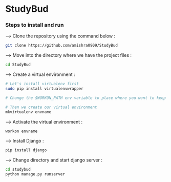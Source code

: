 # StudyBud

### Steps to install and run

--> Clone the repository using the command below :
```bash
git clone https://github.com/amishra0909/StudyBud

```

--> Move into the directory where we have the project files : 
```bash
cd StudyBud

```

--> Create a virtual environment :
```bash
# Let's install virtualenv first
sudo pip install virtualenvwrapper

# Change the $WORKON_PATH env variable to place where you want to keep all virtualenvs

# Then we create our virtual environment
mkvirtualenv envname

```

--> Activate the virtual environment :
```bash
workon envname

```

--> Install Django :
```bash
pip install django

```

--> Change directory and start django server :
```bash
cd studybud
python manage.py runserver
```
